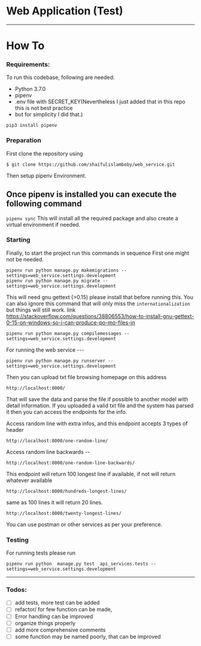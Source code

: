 # Web Application (Test)

---


# How To

### Requirements:

To run this codebase, following are needed:
- Python 3.7.0
- pipenv
- .env file with SECRET_KEY(Nevertheless I just added that in this repo this is not best practice
- but for simplicity I did that.)

```
pip3 install pipenv
```


### Preparation

First clone the repository using
```
$ git clone https://github.com/shaifulislamboby/web_service.git
```
Then setup pipenv Environment.

## Once pipenv is installed you can execute the following command
`pipenv sync`  This will install all the required package and
 also create a virtual environment if needed.

### Starting

Finally, to start the project run this commands in sequence
First one might not be needed.
```
pipenv run python manage.py makemigrations --settings=web_service.settings.development  
pipenv run python manage.py migrate --settings=web_service.settings.development
```
This will need gnu gettext (>0.15) please install that before running this. You can also
ignore this command that will only miss the `internationalization` but things will still work.
link https://stackoverflow.com/questions/38806553/how-to-install-gnu-gettext-0-15-on-windows-so-i-can-produce-po-mo-files-in
```
pipenv run python manage.py compilemessages --settings=web_service.settings.development
```
For running the web service ---
```
pipenv run python manage.py runserver --settings=web_service.settings.development
```

Then you can upload txt file browsing homepage on this address

```
http://localhost:8000/
```

That will save the data and parse the file if possible to another model with 
detail information. If you uploaded a valid txt file and the system has parsed it then 
you can access the endpoints for the info.

Access random line with extra infos, and 
this endpoint accepts 3 types of header
```
http://localhost:8000/one-random-line/
```
Access random line backwards --
```
http://localhost:8000/one-random-line-backwards/
```
This endpoint will return 100 longest line if available,
if not will return whatever available
```
http://localhost:8000/hundreds-longest-lines/
```
same as 100 lines it will return 20 lines.
```
http://localhost:8000/twenty-longest-lines/
```
You can use postman or other services as per your preference.

### Testing
For running tests please run 
```
pipenv run python  manage.py test  api_services.tests --settings=web_service.settings.development
```

---

### Todos:

- [ ] add tests, more test can be added
- [ ] refactor/ for few function can be made, 
- [ ] Error handling can be improved
- [ ] organize things properly
- [ ] add more comprehensive comments
- [ ] some function may be named poorly, that can be improved 
